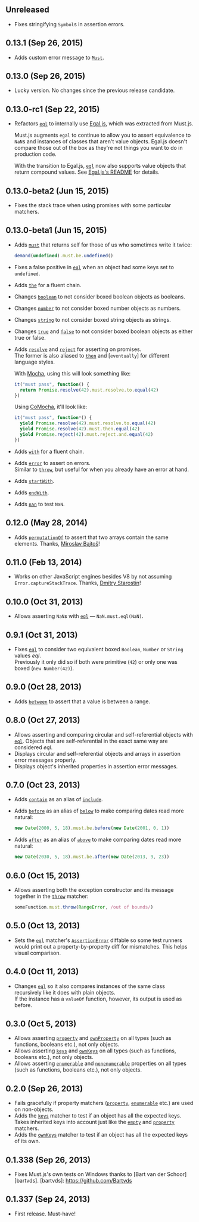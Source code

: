## Unreleased
- Fixes stringifying `Symbol`s in assertion errors.

## 0.13.1 (Sep 26, 2015)
- Adds custom error message to
  [`Must`](https://github.com/moll/js-must/blob/master/doc/API.md#Must).

## 0.13.0 (Sep 26, 2015)
- Lucky version. No changes since the previous release candidate.

## 0.13.0-rc1 (Sep 22, 2015)
- Refactors [`eql`] to internally use
  [Egal.js](https://github.com/moll/js-egal), which was extracted from
  Must.js.

  Must.js augments `egal` to continue to allow you to assert equivalence to
  `NaN`s and instances of classes that aren't value objects.  Egal.js doesn't
  compare those out of the box as they're not things you want to do in
  production code.

  With the transition to Egal.js, [`eql`] now also supports value objects that
  return compound values. See [Egal.js's
  README](https://github.com/moll/js-egal#value-objects) for details.

## 0.13.0-beta2 (Jun 15, 2015)
- Fixes the stack trace when using promises with some particular matchers.

## 0.13.0-beta1 (Jun 15, 2015)
- Adds [`must`] that returns self for those of us who sometimes write it twice:

  ```javascript
  demand(undefined).must.be.undefined()
  ```

- Fixes a false positive in [`eql`][] when an object had some keys set to
  `undefined`.
- Adds [`the`] for a fluent chain.
- Changes [`boolean`] to not consider boxed boolean objects as booleans.
- Changes [`number`] to not consider boxed number objects as numbers.
- Changes [`string`] to not consider boxed string objects as strings.
- Changes [`true`] and [`false`] to not consider boxed boolean objects as
  either true or false.

- Adds [`resolve`] and [`reject`] for asserting on promises.  
  The former is also aliased to [`then`] and [`eventually`] for different
  language styles.

  With [Mocha](http://mochajs.org), using this will look something like:

  ```javascript
  it("must pass", function() {
    return Promise.resolve(42).must.resolve.to.equal(42)
  })
  ```

  Using [CoMocha](https://github.com/blakeembrey/co-mocha), it'll look like:
  ```javascript
  it("must pass", function*() {
    yield Promise.resolve(42).must.resolve.to.equal(42)
    yield Promise.resolve(42).must.then.equal(42)
    yield Promise.reject(42).must.reject.and.equal(42)
  })
  ```

- Adds [`with`] for a fluent chain.
- Adds [`error`] to assert on errors.  
  Similar to [`throw`], but useful for when you already have an error at hand.
- Adds [`startWith`].
- Adds [`endWith`].
- Adds [`nan`] to test `NaN`.

[`must`]: https://github.com/moll/js-must/blob/master/doc/API.md#Must.prototype.must
[`the`]: https://github.com/moll/js-must/blob/master/doc/API.md#Must.prototype.the
[`boolean`]: https://github.com/moll/js-must/blob/master/doc/API.md#Must.prototype.boolean
[`number`]: https://github.com/moll/js-must/blob/master/doc/API.md#Must.prototype.number
[`string`]: https://github.com/moll/js-must/blob/master/doc/API.md#Must.prototype.string
[`true`]: https://github.com/moll/js-must/blob/master/doc/API.md#Must.prototype.true
[`false`]: https://github.com/moll/js-must/blob/master/doc/API.md#Must.prototype.false
[`resolve`]: https://github.com/moll/js-must/blob/master/doc/API.md#Must.prototype.resolve
[`reject`]: https://github.com/moll/js-must/blob/master/doc/API.md#Must.prototype.reject
[`then`]: https://github.com/moll/js-must/blob/master/doc/API.md#Must.prototype.then
[`with`]: https://github.com/moll/js-must/blob/master/doc/API.md#Must.prototype.with
[`error`]: https://github.com/moll/js-must/blob/master/doc/API.md#Must.prototype.error
[`startWith`]: https://github.com/moll/js-must/blob/master/doc/API.md#Must.prototype.startWith
[`endWith`]: https://github.com/moll/js-must/blob/master/doc/API.md#Must.prototype.endWith
[`nan`]: https://github.com/moll/js-must/blob/master/doc/API.md#Must.prototype.nan

## 0.12.0 (May 28, 2014)
- Adds [`permutationOf`] to assert that two arrays contain the same elements.
  Thanks, [Miroslav Bajtoš][@bajtos]!

[`permutationOf`]: https://github.com/moll/js-must/blob/master/doc/API.md#Must.prototype.permutationOf
[@bajtos]: http://about.me/bajtos

## 0.11.0 (Feb 13, 2014)
- Works on other JavaScript engines besides V8 by not assuming
  `Error.captureStackTrace`. Thanks, [Dmitry Starostin][@incrop]!

[@incrop]: https://github.com/incrop

## 0.10.0 (Oct 31, 2013)
- Allows asserting `NaN`s with [`eql`] — `NaN.must.eql(NaN)`.

## 0.9.1 (Oct 31, 2013)
- Fixes [`eql`] to consider two equivalent boxed `Boolean`, `Number` or `String`
  values *eql*.  
  Previously it only did so if both were primitive (`42`) or only one was boxed
  (`new Number(42)`).

## 0.9.0 (Oct 28, 2013)
- Adds [`between`] to assert that a value is between a range.

[`between`]: https://github.com/moll/js-must/blob/master/doc/API.md#Must.prototype.between

## 0.8.0 (Oct 27, 2013)
- Allows asserting and comparing circular and self-referential objects with
  [`eql`]. Objects that are self-referential in the exact same way are
  considered *eql*.
- Displays circular and self-referential objects and arrays in assertion error
  messages properly.
- Displays object's inherited properties in assertion error messages.

## 0.7.0 (Oct 23, 2013)
- Adds [`contain`] as an alias of [`include`].

- Adds [`before`] as an alias of [`below`] to make comparing dates read more
  natural:

  ```javascript
  new Date(2000, 5, 18).must.be.before(new Date(2001, 0, 1))
  ```

- Adds [`after`] as an alias of [`above`] to make comparing dates read more
  natural:

  ```javascript
  new Date(2030, 5, 18).must.be.after(new Date(2013, 9, 23))
  ```

[`contain`]: https://github.com/moll/js-must/blob/master/doc/API.md#Must.prototype.contain
[`include`]: https://github.com/moll/js-must/blob/master/doc/API.md#Must.prototype.include
[`below`]: https://github.com/moll/js-must/blob/master/doc/API.md#Must.prototype.below
[`before`]: https://github.com/moll/js-must/blob/master/doc/API.md#Must.prototype.before
[`above`]: https://github.com/moll/js-must/blob/master/doc/API.md#Must.prototype.above
[`after`]: https://github.com/moll/js-must/blob/master/doc/API.md#Must.prototype.after

## 0.6.0 (Oct 15, 2013)
- Allows asserting both the exception constructor and its message together in
  the [`throw`] matcher:

  ```javascript
  someFunction.must.throw(RangeError, /out of bounds/)
  ```

[`throw`]: https://github.com/moll/js-must/blob/master/doc/API.md#Must.prototype.throw

## 0.5.0 (Oct 13, 2013)
- Sets the [`eql`] matcher's [`AssertionError`] diffable so some test
  runners would print out a property-by-property diff for mismatches. This helps
  visual comparison.

[`AssertionError`]: https://github.com/moll/js-must/blob/master/doc/API.md#AssertionError

## 0.4.0 (Oct 11, 2013)
- Changes [`eql`] so it also compares instances of the same class recursively
  like it does with plain objects.  
  If the instance has a `valueOf` function, however, its output is used as
  before.

[`eql`]: https://github.com/moll/js-must/blob/master/doc/API.md#Must.prototype.eql

## 0.3.0 (Oct 5, 2013)
- Allows asserting [`property`] and [`ownProperty`] on all types (such as
  functions, booleans etc.), not only objects.
- Allows asserting [`keys`] and [`ownKeys`] on all types (such as functions,
  booleans etc.), not only objects.
- Allows asserting [`enumerable`] and [`nonenumerable`] properties on all
  types (such as functions, booleans etc.), not only objects.

[`nonenumerable`]: https://github.com/moll/js-must/blob/master/doc/API.md#Must.prototype.nonenumerable
[`ownProperty`]: https://github.com/moll/js-must/blob/master/doc/API.md#Must.prototype.ownProperty

## 0.2.0 (Sep 26, 2013)
- Fails gracefully if property matchers ([`property`],
  [`enumerable`] etc.) are used on non-objects.
- Adds the [`keys`] matcher to test if an object has all
  the expected keys.  
  Takes inherited keys into account just like the [`empty`] and [`property`]
  matchers.
- Adds the [`ownKeys`] matcher to test if an object has all the expected keys
  of its own.

[`empty`]: https://github.com/moll/js-must/blob/master/doc/API.md#Must.prototype.empty
[`enumerable`]: https://github.com/moll/js-must/blob/master/doc/API.md#Must.prototype.enumerable
[`property`]: https://github.com/moll/js-must/blob/master/doc/API.md#Must.prototype.property
[`keys`]: https://github.com/moll/js-must/blob/master/doc/API.md#Must.prototype.keys
[`ownKeys`]: https://github.com/moll/js-must/blob/master/doc/API.md#Must.prototype.ownKeys

## 0.1.338 (Sep 26, 2013)
- Fixes Must.js's own tests on Windows thanks to [Bart van der Schoor][bartvds].
[bartvds]: https://github.com/Bartvds

## 0.1.337 (Sep 24, 2013)
- First release. Must-have!
